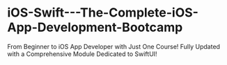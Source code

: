 # iOS-Swift---The-Complete-iOS-App-Development-Bootcamp
From Beginner to iOS App Developer with Just One Course! Fully Updated with a Comprehensive Module Dedicated to SwiftUI!
